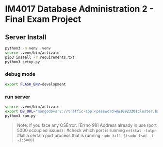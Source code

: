 # IM4017 Database Administration 2 - Final Exam Project
## Server Install
```sh
python3 -m venv .venv
source .venv/bin/activate
pip3 install -r requirements.txt
python3 setup.py
```
###  debug mode
```sh
export FLASK_ENV=development
```
###  run server
```sh
source .venv/bin/activate 
export DB_URL="mongodb+srv://traffic-app:<password>@w10923201cluster.bahwr.mongodb.net/?retryWrites=true&w=majority"
python3 run.py
```
> Note: If you face any OSError: [Errno 98] Address already in use (port 5000 occupied issues) :
#check which port is running
`netstat -tulpn`
#kill a certain port process that is running
`sudo kill $(sudo lsof -t -i:5000)`
